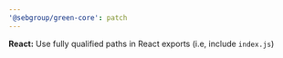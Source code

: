 ```yaml
---
'@sebgroup/green-core': patch
---
```


**React:** Use fully qualified paths in React exports (i.e, include `index.js`)
